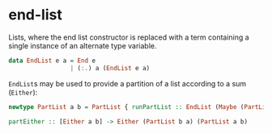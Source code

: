 # end-list

Lists, where the end list constructor is replaced with a term containing a single instance of an alternate type variable.

```haskell
data EndList e a = End e
                 | (:.) a (EndList e a)
```


`EndList`s may be used to provide a partition of a list according to a sum (`Either`):

```haskell
newtype PartList a b = PartList { runPartList :: EndList (Maybe (PartList b a)) b }

partEither :: [Either a b] -> Either (PartList b a) (PartList a b)
```

